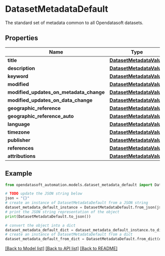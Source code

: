 # DatasetMetadataDefault

The standard set of metadata common to all Opendatasoft datasets.

## Properties

Name | Type | Description | Notes
------------ | ------------- | ------------- | -------------
**title** | [**DatasetMetadataValue**](DatasetMetadataValue.md) |  | 
**description** | [**DatasetMetadataValue**](DatasetMetadataValue.md) |  | [optional] 
**keyword** | [**DatasetMetadataValue**](DatasetMetadataValue.md) |  | [optional] 
**modified** | [**DatasetMetadataValue**](DatasetMetadataValue.md) |  | 
**modified_updates_on_metadata_change** | [**DatasetMetadataValue**](DatasetMetadataValue.md) |  | [optional] 
**modified_updates_on_data_change** | [**DatasetMetadataValue**](DatasetMetadataValue.md) |  | [optional] 
**geographic_reference** | [**DatasetMetadataValue**](DatasetMetadataValue.md) |  | [optional] 
**geographic_reference_auto** | [**DatasetMetadataValue**](DatasetMetadataValue.md) |  | [optional] 
**language** | [**DatasetMetadataValue**](DatasetMetadataValue.md) |  | [optional] 
**timezone** | [**DatasetMetadataValue**](DatasetMetadataValue.md) |  | [optional] 
**publisher** | [**DatasetMetadataValue**](DatasetMetadataValue.md) |  | [optional] 
**references** | [**DatasetMetadataValue**](DatasetMetadataValue.md) |  | [optional] 
**attributions** | [**DatasetMetadataValue**](DatasetMetadataValue.md) |  | [optional] 

## Example

```python
from opendatasoft_automation.models.dataset_metadata_default import DatasetMetadataDefault

# TODO update the JSON string below
json = "{}"
# create an instance of DatasetMetadataDefault from a JSON string
dataset_metadata_default_instance = DatasetMetadataDefault.from_json(json)
# print the JSON string representation of the object
print(DatasetMetadataDefault.to_json())

# convert the object into a dict
dataset_metadata_default_dict = dataset_metadata_default_instance.to_dict()
# create an instance of DatasetMetadataDefault from a dict
dataset_metadata_default_from_dict = DatasetMetadataDefault.from_dict(dataset_metadata_default_dict)
```
[[Back to Model list]](../README.md#documentation-for-models) [[Back to API list]](../README.md#documentation-for-api-endpoints) [[Back to README]](../README.md)


